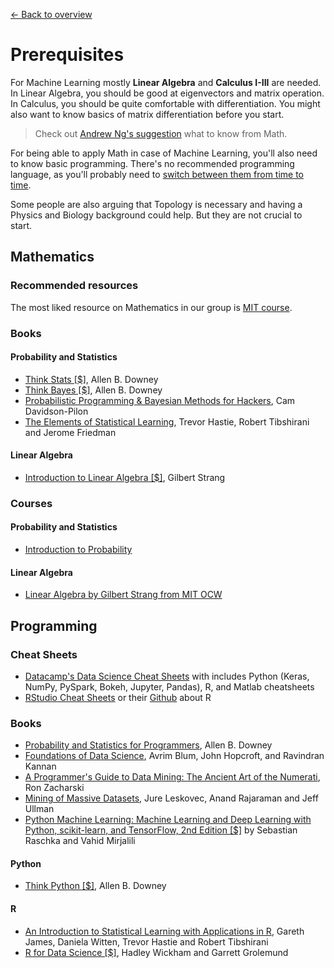 [← Back to overview](../README.md)

# Prerequisites
For Machine Learning mostly **Linear Algebra** and **Calculus I-III** are needed. In Linear Algebra, you should be good at eigenvectors and matrix operation. In Calculus, you should be quite comfortable with differentiation. You might also want to know basics of matrix differentiation before you start.

> Check out [Andrew Ng's suggestion](https://www.quora.com/I-do-not-have-strong-mathematics-background-what-should-I-learn-in-mathematics-to-be-able-to-master-Machine-Learning-and-AI/answer/Andrew-Ng) what to know from Math.

For being able to apply Math in case of Machine Learning, you'll also need to know basic programming. There's no recommended programming language, as you'll probably need to [switch between them from time to time](AIDL_KB/../../BAS.md#recommended-programming-language).

Some people are also arguing that Topology is necessary and having a Physics and Biology background could help. But they are not crucial to start.

## Mathematics

### Recommended resources
The most liked resource on Mathematics in our group is [MIT course](https://ocw.mit.edu/courses/mathematics/18-657-mathematics-of-machine-learning-fall-2015/lecture-notes/MIT18_657F15_LecNote.pdf).

### Books

#### Probability and Statistics
* [Think Stats [$]](http://amzn.to/1Jn4JVd), Allen B. Downey
* [Think Bayes [$]](http://amzn.to/1IgUgZW), Allen B. Downey
* [Probabilistic Programming & Bayesian Methods for Hackers](http://camdavidsonpilon.github.io/Probabilistic-Programming-and-Bayesian-Methods-for-Hackers/), Cam Davidson-Pilon
* [The Elements of Statistical Learning](https://web.stanford.edu/~hastie/Papers/ESLII.pdf), Trevor Hastie, Robert Tibshirani and Jerome Friedman

#### Linear Algebra
* [Introduction to Linear Algebra [$]](https://www.amazon.com/Introduction-Linear-Algebra-Gilbert-Strang/), Gilbert Strang

### Courses
#### Probability and Statistics
* [Introduction to Probability](https://www.edx.org/course/introduction-probability-science-mitx-6-041x-2)

#### Linear Algebra
* [Linear Algebra by Gilbert Strang from MIT OCW](https://ocw.mit.edu/courses/mathematics/18-06sc-linear-algebra-fall-2011/)

## Programming

### Cheat Sheets
* [Datacamp's Data Science Cheat Sheets](https://www.datacamp.com/community/data-science-cheatsheets) with includes Python (Keras, NumPy, PySpark, Bokeh, Jupyter, Pandas), R, and Matlab cheatsheets
* [RStudio Cheat Sheets](https://www.rstudio.com/resources/cheatsheets/) or their [Github](https://github.com/rstudio/cheatsheets) about R

### Books
* [Probability and Statistics for Programmers](http://www.greenteapress.com/thinkstats/), Allen B. Downey
* [Foundations of Data Science](https://www.cs.cornell.edu/jeh/book.pdf), Avrim Blum, John Hopcroft, and Ravindran Kannan
* [A Programmer's Guide to Data Mining: The Ancient Art of the Numerati](http://guidetodatamining.com/), Ron Zacharski
* [Mining of Massive Datasets](http://mmds.org/), Jure Leskovec, Anand Rajaraman and Jeff Ullman
* [Python Machine Learning: Machine Learning and Deep Learning with Python, scikit-learn, and TensorFlow, 2nd Edition [$]](https://www.amazon.com/Python-Machine-Learning-scikit-learn-TensorFlow/) by Sebastian Raschka and‎ Vahid Mirjalili

#### Python
* [Think Python [$]](http://amzn.to/1Hj5bn6), Allen B. Downey

#### R
* [An Introduction to Statistical Learning with Applications in R](http://www-bcf.usc.edu/~gareth/ISL/), Gareth James, Daniela Witten, Trevor Hastie and Robert Tibshirani
* [R for Data Science [$]](http://amzn.to/2cD6FMu), Hadley Wickham and Garrett Grolemund
